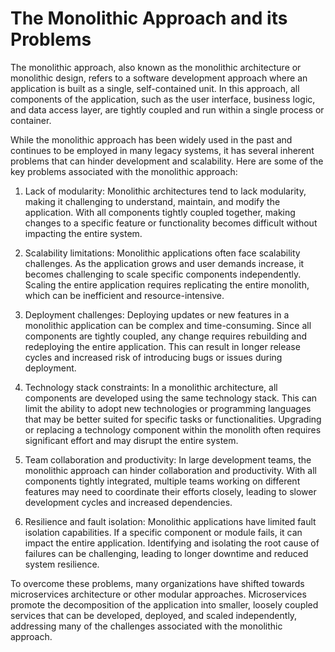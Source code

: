 # The Monolithic Approach and its Problems
The monolithic approach, also known as the monolithic architecture or monolithic design, refers to a software development approach where an application is built as a single, self-contained unit. In this approach, all components of the application, such as the user interface, business logic, and data access layer, are tightly coupled and run within a single process or container.

While the monolithic approach has been widely used in the past and continues to be employed in many legacy systems, it has several inherent problems that can hinder development and scalability. Here are some of the key problems associated with the monolithic approach:

1. Lack of modularity: Monolithic architectures tend to lack modularity, making it challenging to understand, maintain, and modify the application. With all components tightly coupled together, making changes to a specific feature or functionality becomes difficult without impacting the entire system.

2. Scalability limitations: Monolithic applications often face scalability challenges. As the application grows and user demands increase, it becomes challenging to scale specific components independently. Scaling the entire application requires replicating the entire monolith, which can be inefficient and resource-intensive.

3. Deployment challenges: Deploying updates or new features in a monolithic application can be complex and time-consuming. Since all components are tightly coupled, any change requires rebuilding and redeploying the entire application. This can result in longer release cycles and increased risk of introducing bugs or issues during deployment.

4. Technology stack constraints: In a monolithic architecture, all components are developed using the same technology stack. This can limit the ability to adopt new technologies or programming languages that may be better suited for specific tasks or functionalities. Upgrading or replacing a technology component within the monolith often requires significant effort and may disrupt the entire system.

5. Team collaboration and productivity: In large development teams, the monolithic approach can hinder collaboration and productivity. With all components tightly integrated, multiple teams working on different features may need to coordinate their efforts closely, leading to slower development cycles and increased dependencies.

6. Resilience and fault isolation: Monolithic applications have limited fault isolation capabilities. If a specific component or module fails, it can impact the entire application. Identifying and isolating the root cause of failures can be challenging, leading to longer downtime and reduced system resilience.

To overcome these problems, many organizations have shifted towards microservices architecture or other modular approaches. Microservices promote the decomposition of the application into smaller, loosely coupled services that can be developed, deployed, and scaled independently, addressing many of the challenges associated with the monolithic approach.